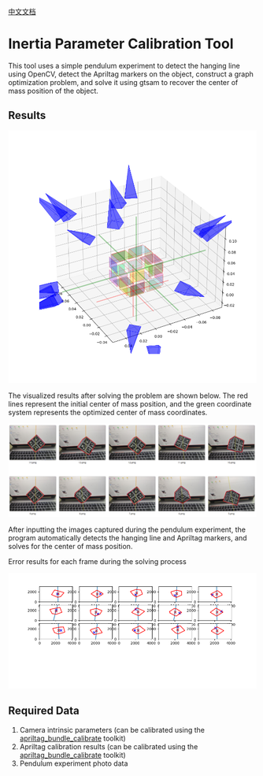 [中文文档](./README_cn.md)
# Inertia Parameter Calibration Tool

This tool uses a simple pendulum experiment to detect the hanging line using OpenCV, detect the Apriltag markers on the object, construct a graph optimization problem, and solve it using gtsam to recover the center of mass position of the object.

## Results

![alt text](.assert/result.png)

The visualized results after solving the problem are shown below. The red lines represent the initial center of mass position, and the green coordinate system represents the optimized center of mass coordinates.

![input](.assert/input.png)

After inputting the images captured during the pendulum experiment, the program automatically detects the hanging line and Apriltag markers, and solves for the center of mass position.


Error results for each frame during the solving process

![alt text](.assert/opt_.png)



## Required Data

1. Camera intrinsic parameters (can be calibrated using the [apriltag_bundle_calibrate](https://github.com/ZXW2600/apriltag_bundle_calibrate) toolkit)
2. Apriltag calibration results (can be calibrated using the [apriltag_bundle_calibrate](https://github.com/ZXW2600/apriltag_bundle_calibrate) toolkit)
3. Pendulum experiment photo data
